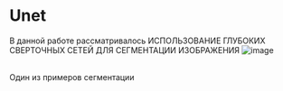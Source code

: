 # Unet
В данной работе рассматривалось ИСПОЛЬЗОВАНИЕ ГЛУБОКИХ СВЕРТОЧНЫХ СЕТЕЙ ДЛЯ СЕГМЕНТАЦИИ ИЗОБРАЖЕНИЯ
![image](https://user-images.githubusercontent.com/94697684/218163469-89457412-bda1-46d8-a8de-4de9cce0626e.png)

<br>Один из примеров сегментации
